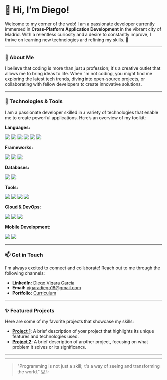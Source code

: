 # 👋 Hi, I’m Diego!

Welcome to my corner of the web! I am a passionate developer currently immersed in **Cross-Platform Application Development** in the vibrant city of Madrid. With a relentless curiosity and a desire to constantly improve, I thrive on learning new technologies and refining my skills. 🌱

---

### 🌟 About Me

I believe that coding is more than just a profession; it's a creative outlet that allows me to bring ideas to life. When I'm not coding, you might find me exploring the latest tech trends, diving into open-source projects, or collaborating with fellow developers to create innovative solutions.

---

### 🔧 Technologies & Tools

I am a passionate developer skilled in a variety of technologies that enable me to create powerful applications. Here’s an overview of my toolkit:

**Languages:**
<p align="left">
    <img src="https://img.shields.io/badge/-Python-3776AB?style=flat&logo=python&logoColor=white" />
    <img src="https://img.shields.io/badge/-JavaScript-F7DF1E?style=flat&logo=javascript&logoColor=black" />
    <img src="https://img.shields.io/badge/-Java-007396?style=flat&logo=java&logoColor=white" />
    <img src="https://img.shields.io/badge/-C%23-239120?style=flat&logo=csharp&logoColor=white" />
    <img src="https://img.shields.io/badge/-PHP-777BB4?style=flat&logo=php&logoColor=white" />
    <img src="https://img.shields.io/badge/-C%2B%2B-00599C?style=flat&logo=cplusplus&logoColor=white" />
</p>

**Frameworks:**
<p align="left">
    <img src="https://img.shields.io/badge/-React-61DAFB?style=flat&logo=react&logoColor=black" />
    <img src="https://img.shields.io/badge/-Node.js-339933?style=flat&logo=node.js&logoColor=white" />
    <img src="https://img.shields.io/badge/-Bootstrap-7952B3?style=flat&logo=bootstrap&logoColor=white" />
</p>

**Databases:**
<p align="left">
    <img src="https://img.shields.io/badge/-MySQL-4479A1?style=flat&logo=mysql&logoColor=white" />
    <img src="https://img.shields.io/badge/-MongoDB-47A248?style=flat&logo=mongodb&logoColor=white" />
</p>

**Tools:**
<p align="left">
    <img src="https://img.shields.io/badge/-Git-F05032?style=flat&logo=git&logoColor=white" />
    <img src="https://img.shields.io/badge/-GitHub-181717?style=flat&logo=github&logoColor=white" />
    <img src="https://img.shields.io/badge/-Visual_Studio_Code-007ACC?style=flat&logo=visual-studio-code&logoColor=white" />
    <img src="https://img.shields.io/badge/-Figma-F24E1E?style=flat&logo=figma&logoColor=white" />
</p>

**Cloud & DevOps:**
<p align="left">
    <img src="https://img.shields.io/badge/-AWS-FF9900?style=flat&logo=amazon-aws&logoColor=white" />
    <img src="https://img.shields.io/badge/-Kubernetes-326CE5?style=flat&logo=kubernetes&logoColor=white" />
    <img src="https://img.shields.io/badge/-Firebase-FFCA28?style=flat&logo=firebase&logoColor=black" />
</p>

**Mobile Development:**
<p align="left">
    <img src="https://img.shields.io/badge/-Android-3DDC84?style=flat&logo=android&logoColor=white" />
    <img src="https://img.shields.io/badge/-Unity-100000?style=flat&logo=unity&logoColor=white" />
</p>

---


### 📫 Get in Touch

I'm always excited to connect and collaborate! Reach out to me through the following channels:

- **LinkedIn:** [Diego Vigara García](https://linkedin.com/in/diego-vigara-garcia)
- **Email:** [vigaradiego18@gmail.com](mailto:vigaradiego18@gmail.com)
- **Portfolio:** [Curriculum](https://añadircurriculum)

---

### ✨ Featured Projects

Here are some of my favorite projects that showcase my skills:

- [**Project 1**](https://github.com/your-username/project1): A brief description of your project that highlights its unique features and technologies used.
- [**Project 2**](https://github.com/your-username/project2): A brief description of another project, focusing on what problem it solves or its significance.

---

<!-- 
### 🎮 Click the Color Game
Play the game [here](https://diegoo1802.github.io/JuegoPerfil/)! Try to click the box as fast as you can and see the colors change! 🎉

![Click the Color Game](https://img.shields.io/badge/Game-Click_the_Color-blue)
-->

---

> "Programming is not just a skill; it's a way of seeing and transforming the world." 💻✨
